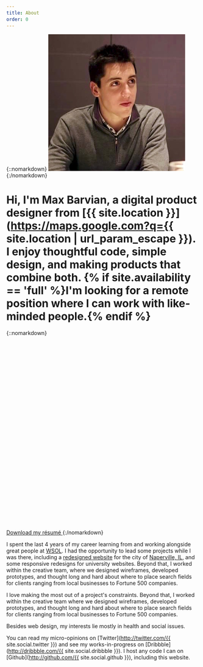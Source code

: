 ```yaml
---
title: About
order: 0
---
```


{::nomarkdown}
<img src="/public/images/me.jpg" alt="Me" />
{:/nomarkdown}

# Hi, I'm Max Barvian, a digital product designer from [{{ site.location }}](https://maps.google.com?q={{ site.location | url_param_escape }}). I enjoy thoughtful code, simple design, and making products that combine both. {% if site.availability == 'full' %}I'm looking for a remote position where I can work with like-minded people.{% endif %}

{::nomarkdown}
<a is="barvian-button" href="/public/CV.pdf">
  <svg viewBox="0 0 20 20"><use xlink:href="#doc" /></svg>
  Download my résumé
</a>
{:/nomarkdown}

I spent the last 4 years of my career learning from and working alongside great people at [WSOL](http://wsol.com). I had the opportunity to lead some projects while I was there, including a [redesigned website](/work/naperville) for the city of [Naperville, IL](http://naperville.il.us), and some responsive redesigns for university websites.  Beyond that, I worked within the creative team, where we designed wireframes, developed prototypes, and thought long and hard about where to place search fields for clients ranging from local businesses to Fortune 500 companies.

I love making the most out of a project's constraints. Beyond that, I worked within the creative team where we designed wireframes, developed prototypes, and thought long and hard about where to place search fields for clients ranging from local businesses to Fortune 500 companies.

Besides web design, my interests lie mostly in health and social issues.

You can read my micro-opinions on [Twitter](http://twitter.com/{{ site.social.twitter }}) and see my works-in-progress on [Dribbble](http://dribbble.com/{{ site.social.dribbble }}).  I host any code I can on [Github](http://github.com/{{ site.social.github }}), including this website.

